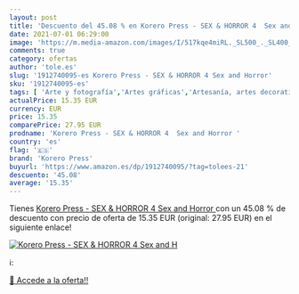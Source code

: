 ```yaml
---
layout: post
title: 'Descuento del 45.08 % en Korero Press - SEX & HORROR 4  Sex and H'
date: 2021-07-01 06:29:00
image: 'https://m.media-amazon.com/images/I/517kqe4miRL._SL500_._SL400_.jpg'
comments: true
category: ofertas
author: 'tole.es'
slug: '1912740095-es Korero Press - SEX & HORROR 4 Sex and Horror'
sku: '1912740095-es'
tags: [ 'Arte y fotografía','Artes gráficas','Artesanía, artes decorativas y manualidades','Artistas individuales','Ciencia ficción y fantasía en el arte','Cómics, manga y novelas gráficas','Diseño gráfico comercial','Diseño y moda','Historia del arte por tema y concepto','Historia, teoría y crítica de arte, cine y fotografía','Hogar, manualidades y estilos de vida','Ilustración y diseño gráfico','Libros','korero press', ]
actualPrice: 15.35 EUR
currency: EUR
price: 15.35
comparePrice: 27.95 EUR
prodname: 'Korero Press - SEX & HORROR 4  Sex and Horror '
country: 'es'
flag: '🇪🇸'
brand: 'Korero Press'
buyurl: 'https://www.amazon.es/dp/1912740095/?tag=tolees-21'
descuento: '45.08'
average: '15.35'
---
```


Tienes [Korero Press - SEX & HORROR 4  Sex and Horror ](https://www.amazon.es/dp/1912740095/?tag=tolees-21) con un 45.08 % de descuento con precio de oferta de 15.35 EUR (original: 27.95 EUR) en el siguiente enlace!

[![Korero Press - SEX & HORROR 4  Sex and H](https://m.media-amazon.com/images/I/517kqe4miRL._SL500_._SL400_.jpg)](https://www.amazon.es/dp/1912740095/?tag=tolees-21)

ℹ️:


[🛒 Accede a la oferta!!](https://www.amazon.es/dp/1912740095/?tag=tolees-21)
